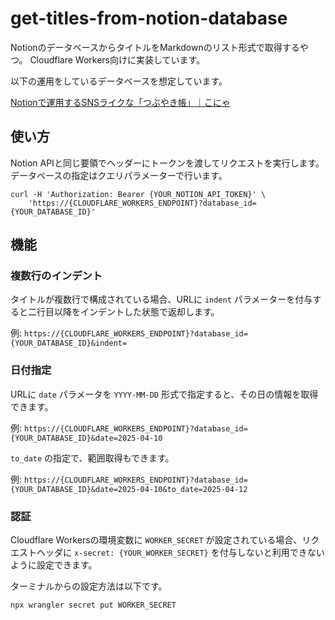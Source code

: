 # get-titles-from-notion-database

NotionのデータベースからタイトルをMarkdownのリスト形式で取得するやつ。
Cloudflare Workers向けに実装しています。

以下の運用をしているデータベースを想定しています。

[Notionで運用するSNSライクな「つぶやき帳」｜こにゃ](https://note.com/ko_nyaku/n/nad80c3c570dd)

## 使い方

Notion APIと同じ要領でヘッダーにトークンを渡してリクエストを実行します。
データベースの指定はクエリパラメーターで行います。

```shell
curl -H 'Authorization: Bearer {YOUR_NOTION_API_TOKEN}' \
    'https://{CLOUDFLARE_WORKERS_ENDPOINT}?database_id={YOUR_DATABASE_ID}'
```

## 機能

### 複数行のインデント

タイトルが複数行で構成されている場合、URLに `indent` パラメーターを付与すると二行目以降をインデントした状態で返却します。

例: `https://{CLOUDFLARE_WORKERS_ENDPOINT}?database_id={YOUR_DATABASE_ID}&indent=`

### 日付指定

URLに `date` パラメータを `YYYY-MM-DD` 形式で指定すると、その日の情報を取得できます。

例: `https://{CLOUDFLARE_WORKERS_ENDPOINT}?database_id={YOUR_DATABASE_ID}&date=2025-04-10`

`to_date` の指定で、範囲取得もできます。

例: `https://{CLOUDFLARE_WORKERS_ENDPOINT}?database_id={YOUR_DATABASE_ID}&date=2025-04-10&to_date=2025-04-12`

### 認証

Cloudflare Workersの環境変数に `WORKER_SECRET` が設定されている場合、リクエストヘッダに `x-secret: {YOUR_WORKER_SECRET}` を付与しないと利用できないように設定できます。

ターミナルからの設定方法は以下です。

```shell
npx wrangler secret put WORKER_SECRET
```
